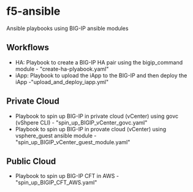 # f5-ansible
Ansible playbooks using BIG-IP ansible modules

Workflows
---------
- HA: Playbook to create a BIG-IP HA pair using the bigip_command module - "create-ha-plyabook.yaml"
- iApp: Playbook to upload the iApp to the BIG-IP and then deploy the iApp -"upload_and_deploy_iapp.yml"

Private Cloud
-------------
- Playbook to spin up BIG-IP in private cloud (vCenter) using govc (vShpere CLI) - "spin_up_BIGIP_vCenter_govc.yaml"
- Playbook to spin up BIG-IP in provate cloud (vCenter) using vsphere_guest ansible module - "spin_up_BIGIP_vCenter_guest_module.yaml"

Public Cloud
------------
- Playbook to spin up BIG-IP CFT in AWS - "spin_up_BIGIP_CFT_AWS.yaml"
